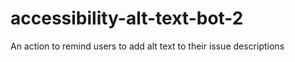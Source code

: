 # accessibility-alt-text-bot-2
An action to remind users to add alt text to their issue descriptions
